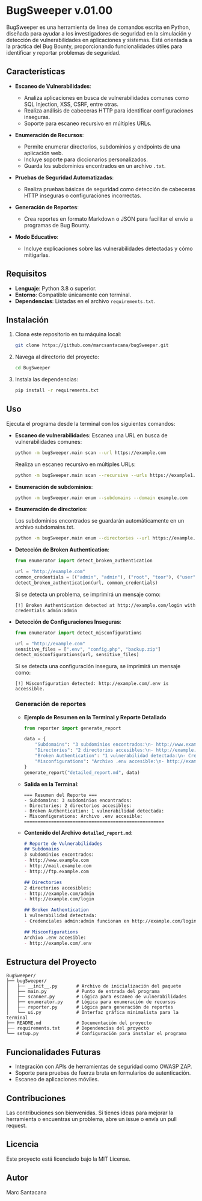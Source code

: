 # BugSweeper v.01.00

BugSweeper es una herramienta de línea de comandos escrita en Python, diseñada para ayudar a los investigadores de seguridad en la simulación y detección de vulnerabilidades en aplicaciones y sistemas. Está orientada a la práctica del Bug Bounty, proporcionando funcionalidades útiles para identificar y reportar problemas de seguridad.

## Características

- **Escaneo de Vulnerabilidades**:
  - Analiza aplicaciones en busca de vulnerabilidades comunes como SQL Injection, XSS, CSRF, entre otras.
  - Realiza análisis de cabeceras HTTP para identificar configuraciones inseguras.
  - Soporte para escaneo recursivo en múltiples URLs.

- **Enumeración de Recursos**:
  - Permite enumerar directorios, subdominios y endpoints de una aplicación web.
  - Incluye soporte para diccionarios personalizados.
  - Guarda los subdominios encontrados en un archivo `.txt`.

- **Pruebas de Seguridad Automatizadas**:
  - Realiza pruebas básicas de seguridad como detección de cabeceras HTTP inseguras o configuraciones incorrectas.

- **Generación de Reportes**:
  - Crea reportes en formato Markdown o JSON para facilitar el envío a programas de Bug Bounty.

- **Modo Educativo**:
  - Incluye explicaciones sobre las vulnerabilidades detectadas y cómo mitigarlas.

## Requisitos

- **Lenguaje**: Python 3.8 o superior.
- **Entorno**: Compatible únicamente con terminal.
- **Dependencias**: Listadas en el archivo `requirements.txt`.

## Instalación

1. Clona este repositorio en tu máquina local:
   ```bash
   git clone https://github.com/marcsantacana/bugSweeper.git
   ```
2. Navega al directorio del proyecto:
   ```bash
   cd BugSweeper
   ```
3. Instala las dependencias:
   ```bash
   pip install -r requirements.txt
   ```

## Uso

Ejecuta el programa desde la terminal con los siguientes comandos:

- **Escaneo de vulnerabilidades**:
  Escanea una URL en busca de vulnerabilidades comunes:
  ```bash
  python -m bugSweeper.main scan --url https://example.com
  ```
  Realiza un escaneo recursivo en múltiples URLs:
  ```bash
  python -m bugSweeper.main scan --recursive --urls https://example1.com https://example2.com
  ```

- **Enumeración de subdominios**:
  ```bash
  python -m bugSweeper.main enum --subdomains --domain example.com
  ```

- **Enumeración de directorios**:
    
  Los subdominios encontrados se guardarán automáticamente en un archivo subdomains.txt.
  ```bash
  python -m bugSweeper.main enum --directories --url https://example.com
  ```

- **Detección de Broken Authentication**:

  ```python
  from enumerator import detect_broken_authentication

  url = "http://example.com"
  common_credentials = [("admin", "admin"), ("root", "toor"), ("user", "password")]
  detect_broken_authentication(url, common_credentials)
  ```

  Si se detecta un problema, se imprimirá un mensaje como:

  ```
  [!] Broken Authentication detected at http://example.com/login with credentials admin:admin
  ```

- **Detección de Configuraciones Inseguras**:

  ```python
  from enumerator import detect_misconfigurations

  url = "http://example.com"
  sensitive_files = [".env", "config.php", "backup.zip"]
  detect_misconfigurations(url, sensitive_files)
  ```

  Si se detecta una configuración insegura, se imprimirá un mensaje como:

  ```
  [!] Misconfiguration detected: http://example.com/.env is accessible.
  ```

  ### Generación de reportes

    - **Ejemplo de Resumen en la Terminal y Reporte Detallado**

      ```python
      from reporter import generate_report

      data = {
          "Subdomains": "3 subdominios encontrados:\n- http://www.example.com\n- http://mail.example.com\n- http://ftp.example.com",
          "Directories": "2 directorios accesibles:\n- http://example.com/admin\n- http://example.com/login",
          "Broken Authentication": "1 vulnerabilidad detectada:\n- Credenciales admin:admin funcionan en http://example.com/login",
          "Misconfigurations": "Archivo .env accesible:\n- http://example.com/.env"
      }
      generate_report("detailed_report.md", data)
      ```

  - **Salida en la Terminal**:
    ```plaintext
    === Resumen del Reporte ===
    - Subdomains: 3 subdominios encontrados:
    - Directories: 2 directorios accesibles:
    - Broken Authentication: 1 vulnerabilidad detectada:
    - Misconfigurations: Archivo .env accesible:
    ====================================================
    ```

  - **Contenido del Archivo `detailed_report.md`**:
    ```markdown
    # Reporte de Vulnerabilidades
    ## Subdomains
    3 subdominios encontrados:
    - http://www.example.com
    - http://mail.example.com
    - http://ftp.example.com

    ## Directories
    2 directorios accesibles:
    - http://example.com/admin
    - http://example.com/login

    ## Broken Authentication
    1 vulnerabilidad detectada:
    - Credenciales admin:admin funcionan en http://example.com/login

    ## Misconfigurations
    Archivo .env accesible:
    - http://example.com/.env
    ```

## Estructura del Proyecto

```
BugSweeper/
├── bugSweeper/
│   ├── __init__.py       # Archivo de inicialización del paquete
│   ├── main.py           # Punto de entrada del programa
│   ├── scanner.py        # Lógica para escaneo de vulnerabilidades
│   ├── enumerator.py     # Lógica para enumeración de recursos
│   ├── reporter.py       # Lógica para generación de reportes
│   └── ui.py             # Interfaz gráfica minimalista para la terminal
├── README.md             # Documentación del proyecto
├── requirements.txt      # Dependencias del proyecto
└── setup.py              # Configuración para instalar el programa
```

## Funcionalidades Futuras

- Integración con APIs de herramientas de seguridad como OWASP ZAP.
- Soporte para pruebas de fuerza bruta en formularios de autenticación.
- Escaneo de aplicaciones móviles.

## Contribuciones

Las contribuciones son bienvenidas. Si tienes ideas para mejorar la herramienta o encuentras un problema, abre un issue o envía un pull request.

## Licencia

Este proyecto está licenciado bajo la MIT License.

## Autor

Marc Santacana
